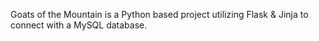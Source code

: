 Goats of the Mountain is a Python based project utilizing Flask & Jinja to connect with a MySQL database.
